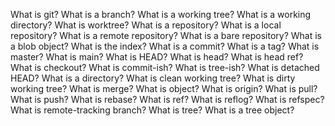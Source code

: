 What is git?
What is a branch? 
What is a working tree? 
What is a working directory? 
What is worktree?
What is a repository? 
What is a local repository?
What is a remote repository?
What is a bare repository?
What is a blob object?
What is the index?
What is a commit? 
What is a tag?
What is master?
What is main?
What is HEAD?
What is head?
What is head ref?
What is checkout?
What is commit-ish?
What is tree-ish?
What is detached HEAD?
What is a directory?
What is clean working tree?
What is dirty working tree?
What is merge?
What is object?
What is origin?
What is pull?
What is push?
What is rebase?
What is ref?
What is reflog?
What is refspec?
What is remote-tracking branch?
What is tree?
What is a tree object?

